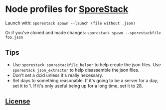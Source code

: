 # Node profiles for [SporeStack](https://sporestack.com)

Launch with: `sporestack spawn --launch (file without .json)`

Or if you've cloned and made changes: `sporestack spawn --sporestackfile foo.json`

## Tips

* Use `sporestack sporestackfile_helper` to help create the json files. Use `sporestack json_extractor` to help disassemble the json files.
* Don't set a dcid unless it's really necessary.
* Set days to something reasonable. If it's going to be a server for a day, set it to 1. If it's only useful being up for a long time, set it to 28.

## [License](LICENSE.txt)
